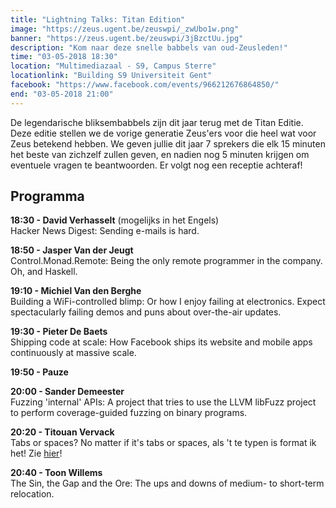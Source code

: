 ```yaml
---
title: "Lightning Talks: Titan Edition"
image: "https://zeus.ugent.be/zeuswpi/_zwUbo1w.png"
banner: "https://zeus.ugent.be/zeuswpi/3jBzctUu.jpg"
description: "Kom naar deze snelle babbels van oud-Zeusleden!"
time: "03-05-2018 18:30"
location: "Multimediazaal - S9, Campus Sterre"
locationlink: "Building S9 Universiteit Gent"
facebook: "https://www.facebook.com/events/966212676864850/"
end: "03-05-2018 21:00"
---
```


De legendarische bliksembabbels zijn dit jaar terug met de Titan Editie.
Deze editie stellen we de vorige generatie Zeus'ers voor die heel wat voor Zeus betekend hebben.
We geven jullie dit jaar 7 sprekers die elk 15 minuten het beste van zichzelf zullen geven, en nadien nog 5 minuten krijgen om eventuele vragen te beantwoorden. Er volgt nog een receptie achteraf!

## Programma
**18:30 - David Verhasselt** (mogelijks in het Engels) <br/>
Hacker News Digest: Sending e-mails is hard.

**18:50 - Jasper Van der Jeugt** <br/>
Control.Monad.Remote: Being the only remote programmer in the company. Oh, and Haskell.

**19:10 - Michiel Van den Berghe** <br/>
Building a WiFi-controlled blimp: Or how I enjoy failing at electronics. Expect spectacularly failing demos and puns about over-the-air updates.

**19:30 - Pieter De Baets** <br/>
Shipping code at scale: How Facebook ships its website and mobile apps continuously at massive scale.

**19:50 - Pauze** <br/>

**20:00 - Sander Demeester** <br/>
Fuzzing 'internal' APIs: A project that tries to use the LLVM libFuzz project to perform coverage-guided fuzzing on binary programs.

**20:20 - Titouan Vervack** <br/>
Tabs or spaces? No matter if it's tabs or spaces, als 't te typen is format ik het! Zie [hier](https://www.youtube.com/watch?v=WbVxf3Uha2A&feature=youtu.be&t=10m39s)!

**20:40 - Toon Willems** <br/>
The Sin, the Gap and the Ore: The ups and downs of medium- to short-term relocation.
